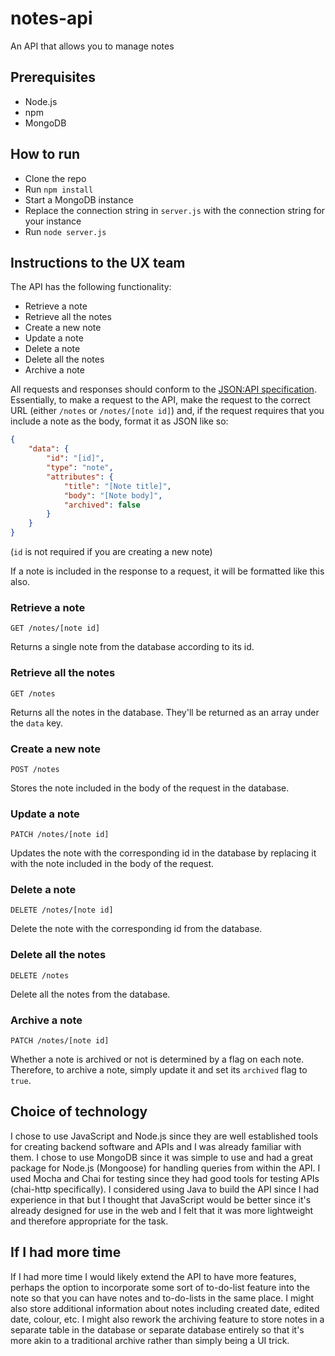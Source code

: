 # notes-api
An API that allows you to manage notes

## Prerequisites

- Node.js
- npm
- MongoDB

## How to run

- Clone the repo
- Run `npm install`
- Start a MongoDB instance
- Replace the connection string in `server.js` with the connection string for your instance
- Run `node server.js`

## Instructions to the UX team

The API has the following functionality:

- Retrieve a note
- Retrieve all the notes
- Create a new note
- Update a note
- Delete a note
- Delete all the notes
- Archive a note

All requests and responses should conform to the [JSON:API specification](https://jsonapi.org/). Essentially, to make a request to the API, make the request to the correct URL (either `/notes` or `/notes/[note id]`) and, if the request requires that you include a note as the body, format it as JSON like so:

```json
{
    "data": {
        "id": "[id]",
        "type": "note",
        "attributes": {
            "title": "[Note title]",
            "body": "[Note body]",
            "archived": false
        }
    }
}
```

(`id` is not required if you are creating a new note)

If a note is included in the response to a request, it will be formatted like this also.

### Retrieve a note

```http
GET /notes/[note id]
```

Returns a single note from the database according to its id.

### Retrieve all the notes

```http
GET /notes
```

Returns all the notes in the database. They'll be returned as an array under the `data` key.

### Create a new note

```http
POST /notes
```

Stores the note included in the body of the request in the database.

### Update a note

```http
PATCH /notes/[note id]
```

Updates the note with the corresponding id in the database by replacing it with the note included in the body of the request.

### Delete a note

```http
DELETE /notes/[note id]
```

Delete the note with the corresponding id from the database.

### Delete all the notes

```http
DELETE /notes
```

Delete all the notes from the database.

### Archive a note

```http
PATCH /notes/[note id]
```

Whether a note is archived or not is determined by a flag on each note. Therefore, to archive a note, simply update it and set its `archived` flag to `true`.

## Choice of technology

I chose to use JavaScript and Node.js since they are well established tools for creating backend software and APIs and I was already familiar with them. I chose to use MongoDB since it was simple to use and had a great package for Node.js (Mongoose) for handling queries from within the API. I used Mocha and Chai for testing since they had good tools for testing APIs (chai-http specifically). I considered using
Java to build the API since I had experience in that but I thought that JavaScript would be better since it's already designed for use in the web and I felt that it was more lightweight and therefore appropriate for the task.

## If I had more time

If I had more time I would likely extend the API to have more features, perhaps the option to incorporate some sort of to-do-list feature into the note so that you can have notes and to-do-lists in the same place. I might also store additional information about notes including created date, edited date, colour, etc. I might also rework the archiving feature to store notes in a separate table in the database or separate database entirely so that it's more akin to a traditional archive rather than simply being a UI trick.
